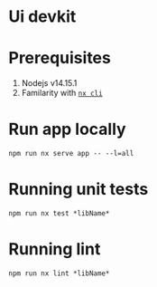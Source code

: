 # Ui devkit

# Prerequisites

1. Nodejs v14.15.1
2. Familarity with [`nx cli`](https://nx.dev/)

# Run app locally

`npm run nx serve app -- --l=all`

# Running unit tests

`npm run nx test *libName*`

# Running lint

`npm run nx lint *libName*`
